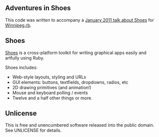 ## Adventures in Shoes

This code was written to accompany a [January 2011 talk about Shoes](http://stungeye.com/shoes2011/) for [Winnipeg.rb](http://winnipegrb.org).

## Shoes

[Shoes](http://shoesrb.com) is a cross-platform toolkit for writing graphical apps easily and artfully using Ruby.

Shoes includes:

* Web-style layouts, styling and URLs
* GUI elements: buttons, textfields, dropdowns, radios, etc
* 2D drawing primitives (and animation!)
* Mouse and keyboard polling / events
* Twelve and a half other things or more.

## Unlicense

This is free and unencumbered software released into the public domain.  See UNLICENSE for details.